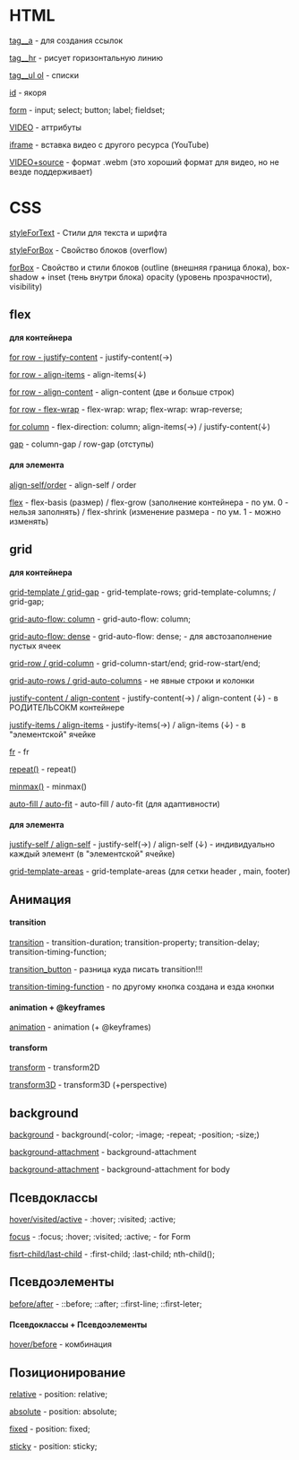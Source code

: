 # HTML

[tag__a](https://TestName2022.github.io/tag__a/ "tag__a") - для создания ссылок

[tag__hr](https://TestName2022.github.io/tag__hr/ "tag__a") - рисует горизонтальную линию

[tag__ul ol](https://TestName2022.github.io/tag__ul.ol/ "tag__ul.ol") -  списки

[id](https://TestName2022.github.io/id/ "id-Якоря") -  якоря

[form](https://TestName2022.github.io/form/ "form") -  input; select; button; label; fieldset;

[VIDEO](https://TestName2022.github.io/twentyfirstPracticeVIDEO/ "VIDEO") -  аттрибуты

[iframe](https://TestName2022.github.io/twentyfirst3PracticeVIDEO/ "VIDEO") - вставка видео с другого ресурса (YouTube)

[VIDEO+source](https://TestName2022.github.io/source/ "source") -  формат .webm (это хороший формат для видео, но не везде поддерживает)

# CSS

[styleForText](https://TestName2022.github.io/styleForText/ "styleForText") - Стили для текста и шрифта

[styleForBox](https://TestName2022.github.io/styleForBox/ "styleForBox") - Свойство блоков  (overflow)

[forBox](https://TestName2022.github.io/forBox/ "forBox") - Свойство и стили блоков (outline (внешняя граница блока), box-shadow + inset (тень внутри блока) opacity (уровень прозрачности), visibility)

## flex

#### для контейнера
[for row - justify-content](https://TestName2022.github.io/forRow__jc/ "justify-content") - justify-content(→)

[for row - align-items](https://TestName2022.github.io/forRow__align-items/ "align-items") - align-items(↓)

[for row - align-content](https://TestName2022.github.io/align-content/ "align-content") - align-content (две и больше строк)

[for row - flex-wrap](https://TestName2022.github.io/forRow__flex-wrap/ "flex-wrap") - flex-wrap: wrap; flex-wrap: wrap-reverse;

[for column](https://TestName2022.github.io/flex-direction-column;/ "column") - flex-direction: column; align-items(→)  / justify-content(↓)

[gap](https://TestName2022.github.io/flex/ "gap") - column-gap / row-gap (отступы)

#### для элемента

[align-self/order](https://TestName2022.github.io/align-self_order/ "align-self/order") - align-self / order

[flex](https://TestName2022.github.io/flex-shrinkForRow/ "flex") - flex-basis (размер) / flex-grow (заполнение контейнера - по ум. 0 - нельзя заполнять) / flex-shrink (изменение размера - по ум. 1 - можно изменять)

## grid

#### для контейнера

[grid-template / grid-gap](https://TestName2022.github.io/grid-template.grid-gap/ "grid-template") - grid-template-rows; grid-template-columns; / grid-gap;

[grid-auto-flow: column](https://TestName2022.github.io/grid-auto-flow(column)/ "grid-auto-flow") - grid-auto-flow: column;

[grid-auto-flow: dense](https://TestName2022.github.io/grid-auto-flow(dense)/ "grid-auto-flow") - grid-auto-flow: dense; - для австозаполнение пустых ячеек

[grid-row / grid-column](https://TestName2022.github.io/start.end/ "grid-row/-column") - grid-column-start/end; grid-row-start/end;

[grid-auto-rows / grid-auto-columns](https://TestName2022.github.io/grid-auto(-rows.-columns)/ "grid-auto-rows/-columns") - не явные строки и колонки

[justify-content / align-content](https://TestName2022.github.io/justify-content.align-content/ "content") - justify-content(→) / align-content (↓) - в РОДИТЕЛЬСОКМ контейнере

[justify-items / align-items](https://TestName2022.github.io/justify-items.align-items/ "items") - justify-items(→) / align-items (↓) - в "элементской" ячейке

[fr](https://TestName2022.github.io/fr/ "fr") - fr

[repeat()](https://TestName2022.github.io/repeat()/ "repeat") - repeat()

[minmax()](https://TestName2022.github.io/minmax()/ "minmax") - minmax()

[auto-fill / auto-fit](https://TestName2022.github.io/auto-fill.auto-fit/ "auto") - auto-fill / auto-fit (для адаптивности)

#### для элемента

[justify-self / align-self](https://TestName2022.github.io/justify-self.align-self/ "items") - justify-self(→) / align-self (↓) - индивидуально каждый элемент (в "элементской" ячейке)

[grid-template-areas](https://TestName2022.github.io/grid-tampale-areas/ "areas") - grid-template-areas (для сетки header , main, footer)

## Анимация

#### transition

[transition](https://TestName2022.github.io/sixteenthProjectTransitions/ "transition") - transition-duration; transition-property; transition-delay; transition-timing-function;

[transition_button](https://TestName2022.github.io/sixteenth2Project/ "transition-button") - разница куда писать transition!!!

[transition-timing-function](https://TestName2022.github.io/sixteenth3Project/ "transition-timing-function") - по другому кнопка создана и езда кнопки

#### animation + @keyframes

[animation](https://TestName2022.github.io/Animation_keyframes/ "animation") - animation (+ @keyframes) 

#### transform

[transform](https://TestName2022.github.io/nineteenthProjectTransform/ "transform") - transform2D

[transform3D](https://TestName2022.github.io/nineteenth2ProjectTransform/ "transform3D") - transform3D (+perspective)


## background

[background](https://TestName2022.github.io/ninthProject/ "background") - background(-color; -image; -repeat; -position; -size;)

[background-attachment](https://TestName2022.github.io/ninth2Project/ "background-attachment") - background-attachment

[background-attachment](https://TestName2022.github.io/ninth3Project/ "background-attachment") - background-attachment for body

## Псевдоклассы

[hover/visited/active](https://TestName2022.github.io/tenthProject/ "hover/visited/active") - :hover; :visited; :active;

[focus](https://TestName2022.github.io/tenth2Project/ "for Form") - :focus; :hover; :visited; :active; - for Form

[fisrt-child/last-child](https://TestName2022.github.io/tenth3Project/ "fisrt-child/last-child") - :first-child; :last-child; nth-child();

## Псевдоэлементы

[before/after](https://TestName2022.github.io/eleventhProject/ "before/after") - ::before; ::after; ::first-line; ::first-leter;

#### Псевдоклассы + Псевдоэлементы

[hover/before](https://TestName2022.github.io/eleventh2Project/ "hover/before") - комбинация

## Позиционирование

[relative](https://TestName2022.github.io/twelvethProject/ "relative") - position: relative;

[absolute](https://TestName2022.github.io/twelveth2Project/ "absolute") - position: absolute;

[fixed](https://TestName2022.github.io/twelveth3Project/ "fixed") - position: fixed;

[sticky](https://TestName2022.github.io/twelveth4Project/ "sticky") - position: sticky;





